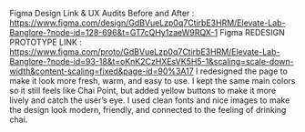 Figma Design Link & UX Audits Before and After : https://www.figma.com/design/GdBVueLzp0q7CtirbE3HRM/Elevate-Lab-Banglore-?node-id=128-696&t=GT7cQHy1zaeW9RQX-1
Figma REDESIGN PROTOTYPE LINK : https://www.figma.com/proto/GdBVueLzp0q7CtirbE3HRM/Elevate-Lab-Banglore-?node-id=93-18&t=oKnK2CzHXEsVK5H5-1&scaling=scale-down-width&content-scaling=fixed&page-id=90%3A17
I redesigned the page to make it look more fresh, warm, and easy to use. I kept the same main colors so it still feels like Chai Point, but added yellow buttons to make it more lively and catch the user’s eye. I used clean fonts and nice images to make the design look modern, friendly, and connected to the feeling of drinking chai.
